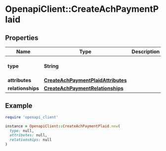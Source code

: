 # OpenapiClient::CreateAchPaymentPlaid

## Properties

| Name | Type | Description | Notes |
| ---- | ---- | ----------- | ----- |
| **type** | **String** |  | [optional][default to &#39;achPayment&#39;] |
| **attributes** | [**CreateAchPaymentPlaidAttributes**](CreateAchPaymentPlaidAttributes.md) |  |  |
| **relationships** | [**CreateAchPaymentRelationships**](CreateAchPaymentRelationships.md) |  |  |

## Example

```ruby
require 'openapi_client'

instance = OpenapiClient::CreateAchPaymentPlaid.new(
  type: null,
  attributes: null,
  relationships: null
)
```

